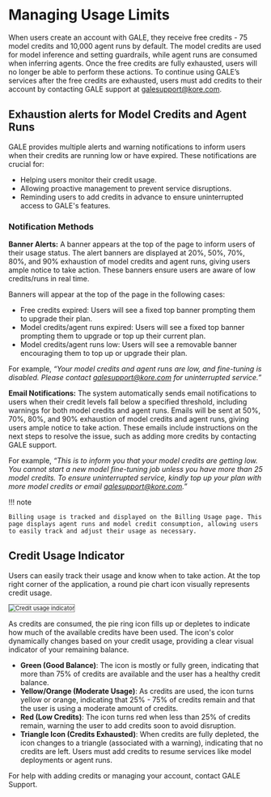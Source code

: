 # Managing Usage Limits

When users create an account with GALE, they receive free credits - 75 model credits and 10,000 agent runs by default. The model credits are used for model inference and setting guardrails, while agent runs are consumed when inferring agents. Once the free credits are fully exhausted, users will no longer be able to perform these actions. To continue using GALE’s services after the free credits are exhausted, users must add credits to their account by contacting GALE support at galesupport@kore.com.

## Exhaustion alerts for Model Credits and Agent Runs

GALE provides multiple alerts and warning notifications to inform users when their credits are running low or have expired. These notifications are crucial for:

* Helping users monitor their credit usage.
* Allowing proactive management to prevent service disruptions.
* Reminding users to add credits in advance to ensure uninterrupted access to GALE's features.

### Notification Methods

**Banner Alerts:** A banner appears at the top of the page to inform users of their usage status. The alert banners are displayed at 20%, 50%, 70%, 80%, and 90% exhaustion of model credits and agent runs, giving users ample notice to take action. These banners ensure users are aware of low credits/runs in real time.

Banners will appear at the top of the page in the following cases:  

* Free credits expired: Users will see a fixed top banner prompting them to upgrade their plan.
* Model credits/agent runs expired: Users will see a fixed top banner prompting them to upgrade or top up their current plan.  
* Model credits/agent runs low: Users will see a removable banner encouraging them to top up or upgrade their plan.

For example, *“Your model credits and agent runs are low, and fine-tuning is disabled. Please contact galesupport@kore.com for uninterrupted service.”*

**Email Notifications:** The system automatically sends email notifications to users when their credit levels fall below a specified threshold, including warnings for both model credits and agent runs. Emails will be sent at 50%, 70%, 80%, and 90% exhaustion of model credits and agent runs, giving users ample notice to take action. These emails include instructions on the next steps to resolve the issue, such as adding more credits by contacting GALE support.

For example, *“This is to inform you that your model credits are getting low. You cannot start a new model fine-tuning job unless you have more than 25 model credits. To ensure uninterrupted service, kindly top up your plan with more model credits or email galesupport@kore.com.”*

!!! note

    Billing usage is tracked and displayed on the Billing Usage page. This page displays agent runs and model credit consumption, allowing users to easily track and adjust their usage as necessary.
    


## Credit Usage Indicator

Users can easily track their usage and know when to take action. At the top right corner of the application, a round pie chart icon visually represents credit usage.

<img src="../images/managing_usage_color_coding.png" alt="Credit usage indicator" title="Credit usage indicator" style="border: 1px solid gray; zoom:80%;">

As credits are consumed, the pie ring icon fills up or depletes to indicate how much of the available credits have been used. The icon's color dynamically changes based on your credit usage, providing a clear visual indicator of your remaining balance.

* **Green (Good Balance)**: The icon is mostly or fully green, indicating that more than 75% of credits are available and the user has a healthy credit balance.
* **Yellow/Orange (Moderate Usage)**: As credits are used, the icon turns yellow or orange, indicating that 25% - 75% of credits remain and that the user is using a moderate amount of credits.
* **Red (Low Credits)**: The icon turns red when less than 25% of credits remain, warning the user to add credits soon to avoid disruption.
* **Triangle Icon (Credits Exhausted)**: When credits are fully depleted, the icon changes to a triangle (associated with a warning), indicating that no credits are left. Users must add credits to resume services like model deployments or agent runs.

For help with adding credits or managing your account, contact GALE Support.
